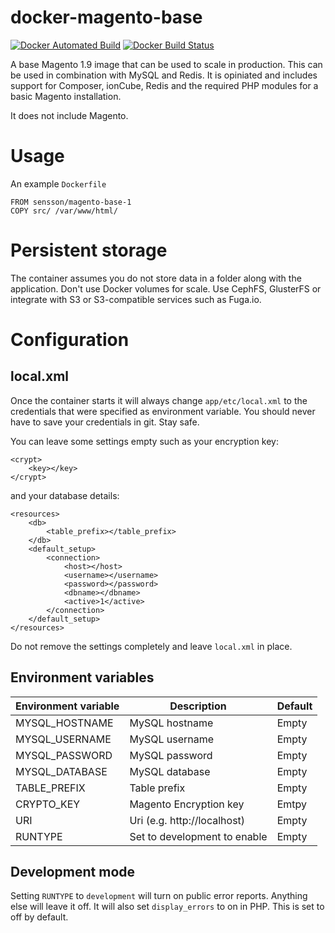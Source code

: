 # docker-magento-base

[![Docker Automated Build](https://img.shields.io/docker/automated/sensson/magento-base-1.svg)](https://hub.docker.com/r/sensson/magento-base-1/) [![Docker Build Status](https://img.shields.io/docker/build/sensson/magento-base-1.svg)](https://hub.docker.com/r/sensson/magento-base-1/)

A base Magento 1.9 image that can be used to scale in production. This can
be used in combination with MySQL and Redis. It is opiniated and includes
support for Composer, ionCube, Redis and the required PHP modules for a basic 
Magento installation.

It does not include Magento. 

# Usage

An example `Dockerfile`

```
FROM sensson/magento-base-1
COPY src/ /var/www/html/
```

# Persistent storage

The container assumes you do not store data in a folder along with the
application. Don't use Docker volumes for scale. Use CephFS, GlusterFS or
integrate with S3 or S3-compatible services such as Fuga.io.

# Configuration

## local.xml

Once the container starts it will always change `app/etc/local.xml` to the
credentials that were specified as environment variable. You should never have
to save your credentials in git. Stay safe.

You can leave some settings empty such as your encryption key:

```
<crypt>
    <key></key>
</crypt>
```

and your database details:

```
<resources>
    <db>
        <table_prefix></table_prefix>
    </db>
    <default_setup>
        <connection>
            <host></host>
            <username></username>
            <password></password>
            <dbname></dbname>
            <active>1</active>
        </connection>
    </default_setup>
</resources>
```

Do not remove the settings completely and leave `local.xml` in place.

## Environment variables

Environment variable  | Description                   | Default
--------------------  | -----------                   | -------
MYSQL_HOSTNAME        | MySQL hostname                | Empty
MYSQL_USERNAME        | MySQL username                | Empty
MYSQL_PASSWORD        | MySQL password                | Empty
MYSQL_DATABASE        | MySQL database                | Empty
TABLE_PREFIX          | Table prefix                  | Empty
CRYPTO_KEY            | Magento Encryption key        | Emtpy
URI                   | Uri (e.g. http://localhost)   | Empty
RUNTYPE               | Set to development to enable  | Empty

## Development mode

Setting `RUNTYPE` to `development` will turn on public error reports. Anything
else will leave it off. It will also set `display_errors` to on in PHP. This is
set to off by default.
